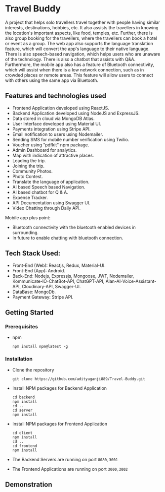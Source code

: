 # Travel Buddy

A project that helps solo travellers travel together with people having similar interests, destinations, hobbies, etc. It also assists the travellers in knowing the location's important aspects, like food, temples, etc. Further, there is also group booking for the travellers, where the travellers can book a hotel or event as a group. The web app also supports the language translation feature, which will convert the app's language to their native language. There is also speech-based navigation, which helps users who are unaware of the technology. There is also a chatbot that assists with Q&A. Furthermore, the mobile app also has a feature of Bluetooth connectivity, which will assist when there is a low network connection, such as in crowded places or remote areas. This feature will allow users to connect with others using the same app via Bluetooth.

## Features and technologies used

- Frontend Application developed using ReactJS.
- Backend Application developed using NodeJS and ExpressJS.
- Data stored in cloud via MongoDB Atlas.
- User Interface developed using Material UI.
- Payments integration using Stripe API.
- Email notification to users using Nodemailer.
- Sending SMS for mobile number verification using Twilio.
- Voucher using "pdfkit" npm package.
- Admin Dashboard for analytics.
- Map with indication of attractive places.
- Leading the trip.
- Joining the trip.
- Community Photos.
- Photo Contest.
- Translate the language of application.
- AI based Speech based Navigation.
- AI based chatbot for Q & A.
- Expense Tracker.
- API Documentation using Swagger UI.
- Video Chatting through Daily API.

Mobile app plus point: 
- Bluetooth connectivity with the bluetooth enabled devices in surrounding.
- In future to enable chatting with bluetooth connection.

## Tech Stack Used:

- Front-End (Web): Reactjs, Redux, Material-UI.
- Front-End (App): Android.
- Back-End: Nodejs, Expressjs, Mongoose, JWT, Nodemailer, Kommunicate-IO-ChatBot-API, ChatGPT-API, Alan-AI-Voice-Assistant-API,     Cloudinary-API, Swagger-UI.
- DataBase: MongoDb.
- Payment Gateway: Stripe API.

<!-- GETTING STARTED -->

## Getting Started

### Prerequisites

- npm
  ```
  npm install npm@latest -g
  ```

### Installation

- Clone the repository
  ```
  git clone https://github.com/adityaganji889/Travel-Buddy.git
  ```
- Install NPM packages for Backend Application

  ```
  cd backend
  npm install
  cd ..
  cd server
  npm install
  ```

- Install NPM packages for Frontend Application

  ```
  cd client
  npm install
  cd ..
  cd frontend
  npm install
  ```

- The Backend Servers are running on port `8080,3001`
- The Frontend Applications are running on port `3000,3002`

## Demonstration

